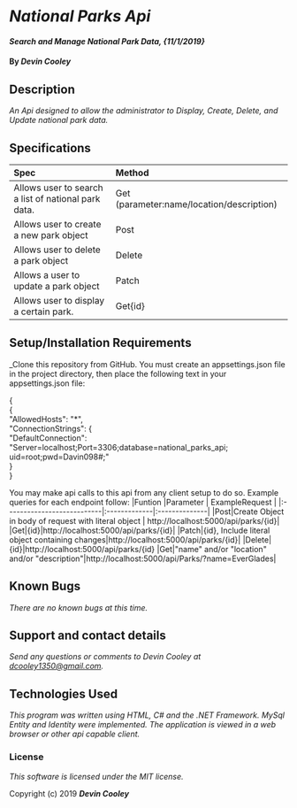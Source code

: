 # _National Parks Api_

#### _Search and Manage National Park Data, {11/1/2019}_

#### By _**Devin Cooley**_

## Description

_An Api designed to allow the administrator to Display, Create, Delete, and Update national park data._

## Specifications

| Spec                      |Method|
|:---------------------------|:-------------|
|Allows user to search a list of national park data.|Get (parameter:name/location/description) |
|Allows user to create a new park object|Post|
|Allows user to delete a park object|Delete|
|Allows a user to update a park object|Patch|
|Allows user to display a certain park.| Get{id}|

## Setup/Installation Requirements

_Clone this repository from GitHub. You must create an appsettings.json file in the project directory, then place the following text in your appsettings.json file:  

{  
    {  
  "AllowedHosts": "*",  
  "ConnectionStrings": {  
    "DefaultConnection": "Server=localhost;Port=3306;database=national_parks_api;  uid=root;pwd=Davin098#;"  
  }  
}

You may make api calls to this api from any client setup to do so. Example queries for each endpoint follow:
|Funtion                     |Parameter       | ExampleRequest     |
|:---------------------------|:-------------|:--------------|
|Post|Create Object in body of request with literal object | http://localhost:5000/api/parks/{id}|
|Get|{id}|http://localhost:5000/api/parks/{id}|
|Patch|{id}, Include literal object containing changes|http://localhost:5000/api/parks/{id}|
|Delete|{id}|http://localhost:5000/api/parks/{id}
|Get|"name" and/or "location" and/or "description"|http://localhost:5000/api/Parks/?name=EverGlades|

## Known Bugs

_There are no known bugs at this time._

## Support and contact details

_Send any questions or comments to Devin Cooley at dcooley1350@gmail.com._

## Technologies Used

_This program was written using HTML, C# and the .NET Framework. MySql Entity and Identity were implemented. The application is viewed in a web browser or other api capable client._

### License

*This software is licensed under the MIT license.*

Copyright (c) 2019 **_Devin Cooley_**